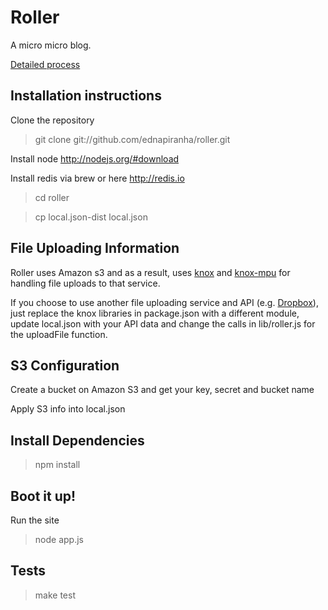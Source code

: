 # Roller

A micro micro blog.

[Detailed process](https://github.com/ednapiranha/roller/tree/master/doc/development_process.md)

## Installation instructions

Clone the repository

> git clone git://github.com/ednapiranha/roller.git

Install node http://nodejs.org/#download

Install redis via brew or here http://redis.io

> cd roller

> cp local.json-dist local.json

## File Uploading Information

Roller uses Amazon s3 and as a result, uses [knox](https://github.com/LearnBoost/knox) and [knox-mpu](https://github.com/nathanoehlman/knox-mpu) for handling file uploads to that service.

If you choose to use another file uploading service and API (e.g. [Dropbox](http://dropbox.com)), just replace the knox libraries in package.json with a different module, update local.json with your API data and change the calls in lib/roller.js for the uploadFile function.

## S3 Configuration

Create a bucket on Amazon S3 and get your key, secret and bucket name

Apply S3 info into local.json

## Install Dependencies

> npm install

## Boot it up!

Run the site

> node app.js

## Tests

> make test
